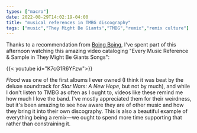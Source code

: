 ```yaml
---
types: ["macro"]
date: 2022-08-29T14:02:19-04:00
title: "musical references in TMBG discography"
tags: ["music","They Might Be Giants","TMBG","remix","remix culture"]
---
```


Thanks to a recommendation from [Boing Boing](https://boingboing.net/2022/08/29/someone-documented-the-many-references-and-samples-in-they-might-be-giants-songs.html), I've spent part of this afternoon watching this amazing video cataloging "Every Music Reference & Sample in They Might Be Giants Songs": 

{{< youtube id="K7cG1R6YFzw">}}

*Flood* was one of the first albums I ever owned (I think it was beat by the deluxe soundtrack for *Star Wars: A New Hope*, but not by much), and while I don't listen to TMBG as often as I ought to, videos like these remind me how much I love the band. I've mostly appreciated them for their weirdness, but it's been amazing to see how aware they are of other music and how they bring it into their own discography. This is also a beautiful example of everything being a remix—we ought to spend more time supporting that rather than constraining it.
